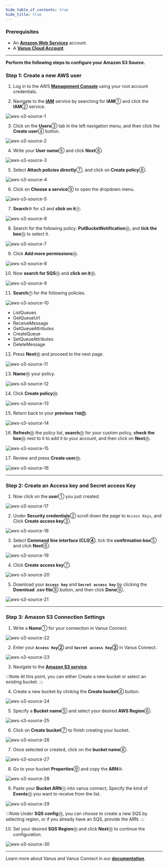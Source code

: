```yaml
--- 
hide_table_of_contents: true
hide_title: true
---
```


### Prerequisites

- An [**Amazon Web Services**](https://aws.amazon.com) account.
- A [**Vanus Cloud Account**](https://cloud.vanus.ai).

---

**Perform the following steps to configure your Amazon S3 Source.**

### Step 1: Create a new AWS user

1. Log in to the AWS [**Management Console**](https://aws.amazon.com) using your root account credentials.

2. Navigate to the [**IAM**](https://console.aws.amazon.com/iam/) service by searching for **IAM**① and click the **IAM**② service.

![aws-s3-source-1](images/aws-s3-source-1.webp)

3. Click on the **Users**③ tab in the left navigation menu, and then click the **Create user**④ button.

![aws-s3-source-2](images/aws-s3-source-2.webp)

4. Write your **User name**⑤ and click **Next**⑥.

![aws-s3-source-3](images/aws-s3-source-3.webp)

5. Select **Attach policies directly**⑦, and click on **Create policy**⑧.

![aws-s3-source-4](images/aws-s3-source-4.webp)

6. Click on **Choose a service**⑨ to open the dropdown menu.

![aws-s3-source-5](images/aws-s3-source-5.webp)

7. **Search**⑩ for s3 and **click on it**⑪.

![aws-s3-source-6](images/aws-s3-source-6.webp)

8. Search for the following policy: **PutBucketNotification**⑫, and **tick the box**⑬ to select it.

![aws-s3-source-7](images/aws-s3-source-7.webp)

9. Click **Add more permissions**⑭.

![aws-s3-source-8](images/aws-s3-source-8.webp)

10. Now **search for SQS**⑮ and **click on it**⑯.

![aws-s3-source-9](images/aws-s3-source-9.webp)

11. **Search**⑰ for the following policies.

![aws-s3-source-10](images/aws-s3-source-10.webp)

- ListQueues
- GetQueueUrl
- ReceiveMessage
- GetQueueAttributes
- CreateQueue
- SetQueueAttributes
- DeleteMessage

12. Press **Next**⑱ and proceed to the next page.

![aws-s3-source-11](images/aws-s3-source-11.webp)

13. **Name**⑲ your policy.

![aws-s3-source-12](images/aws-s3-source-12.webp)

14. Click **Create policy**⑳.

![aws-s3-source-13](images/aws-s3-source-13.webp)

15. Return back to your **previous `TAB`㉑**.

![aws-s3-source-14](images/aws-s3-source-14.webp)

16. **Refresh**㉒ the policy list, **search**㉓ for your custom policy, **check the box**㉔ next to it to add it to your account, and then click on **Next**㉕.

![aws-s3-source-15](images/aws-s3-source-15.webp)

17. Review and press **Create user**㉖.

![aws-s3-source-16](images/aws-s3-source-16.webp)

---

### Step 2: Create an Access key and Secret access Key

1. Now click on the **user**① you just created.

![aws-s3-source-17](images/aws-s3-source-17.webp)

2. Under **Security credentials**② scroll down the page to `Access Keys`, and Click **Create access key**③.

![aws-s3-source-18](images/aws-s3-source-18.webp)

3. Select **Command line interface (CLI)④**, tick the **confirmation box**⑤ and click **Next**⑥.

![aws-s3-source-19](images/aws-s3-source-19.webp)

4. Click **Create access key**⑦.

![aws-s3-source-20](images/aws-s3-source-20.webp)

5. Download your **`Access key`** and **`Secret access key`** by clicking the **Download .csv file**⑧ button, and then click **Done**⑨.

![aws-s3-source-21](images/aws-s3-source-21.webp)

---

### Step 3: Amazon S3 Connection Settings

1. Write a **Name**① for your connection in Vanus Connect.

![aws-s3-source-22](images/aws-s3-source-22.webp)

2. Enter your **`Access Key`②** and **`Secret access Key`③** in Vanus Connect.

![aws-s3-source-23](images/aws-s3-source-23.webp)

3. Navigate to the [**Amazon S3 service**](https://s3.console.aws.amazon.com/s3/buckets).

:::Note
At this point, you can either Create a new bucket or select an existing bucket.
:::

4. Create a new bucket by clicking the **Create bucket**④ button.

![aws-s3-source-24](images/aws-s3-source-24.webp)

5. Specify a **Bucket name**⑤ and select your desired **AWS Region**⑥.

![aws-s3-source-25](images/aws-s3-source-25.webp)

6. Click on **Create bucket**⑦ to finish creating your bucket.

![aws-s3-source-26](images/aws-s3-source-26.webp)

7. Once selected or created, click on the **bucket name**⑧.

![aws-s3-source-27](images/aws-s3-source-27.webp)

8. Go to your bucket **Properties**⑨ and copy the **ARN**⑩.

![aws-s3-source-28](images/aws-s3-source-28.webp)

9. Paste your **Bucket ARN**⑪ into vanus connect, Specify the kind of **Events**⑫ you want to receive from the list.

![aws-s3-source-29](images/aws-s3-source-29.webp)

:::Note
Under **SQS config**⑬, you can choose to create a new SQS by selecting region, or if you already have an SQS, provide the ARN.
:::

10. Set your desired **SQS Region**⑭ and click **Next**⑮ to continue the configuration.

![aws-s3-source-30](images/aws-s3-source-30.webp)

---

Learn more about Vanus and Vanus Connect in our [**documentation**](https://docs.vanus.ai).
